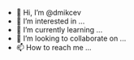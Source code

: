 - 👋 Hi, I’m @dmikcev
- 👀 I’m interested in ...
- 🌱 I’m currently learning ...
- 💞️ I’m looking to collaborate on ...
- 📫 How to reach me ...

<!---
dmikcev/dmikcev is a ✨ special ✨ repository because its `README.md` (this file) appears on your GitHub profile.
You can click the Preview link to take a look at your changes.
--->
